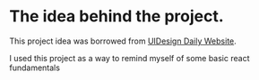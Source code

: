 # The idea behind the project.

This project idea was borrowed from [UIDesign Daily Website](https://uidesigndaily.com/posts/sketch-birthdays-list-card-widget-day-1042).

I used this project as a way to remind myself of some basic react fundamentals
